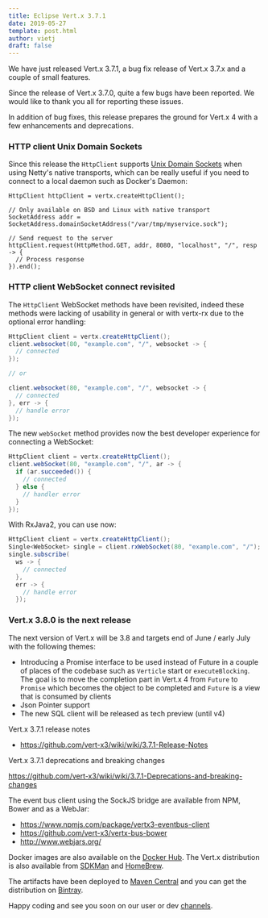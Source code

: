 ```yaml
---
title: Eclipse Vert.x 3.7.1
date: 2019-05-27
template: post.html
author: vietj
draft: false
---
```


We have just released Vert.x 3.7.1, a bug fix release of Vert.x 3.7.x and a couple of small features.

Since the release of Vert.x 3.7.0, quite a few bugs have been reported. We would like to thank you all for reporting these issues.

In addition of bug fixes, this release prepares the ground for Vert.x 4 with a few enhancements and deprecations.

### HTTP client Unix Domain Sockets

Since this release the `HttpClient` supports [Unix Domain Sockets](https://en.wikipedia.org/wiki/Unix_domain_socket) when using
Netty's native transports, which can be really useful if you need to connect to a local daemon such as Docker's Daemon:

```
HttpClient httpClient = vertx.createHttpClient();

// Only available on BSD and Linux with native transport
SocketAddress addr = SocketAddress.domainSocketAddress("/var/tmp/myservice.sock");

// Send request to the server
httpClient.request(HttpMethod.GET, addr, 8080, "localhost", "/", resp -> {
  // Process response
}).end();
```

### HTTP client WebSocket connect revisited

The `HttpClient` WebSocket methods have been revisited, indeed these methods were lacking of usability in general or
with vertx-rx due to the optional error handling:

```java
HttpClient client = vertx.createHttpClient();
client.websocket(80, "example.com", "/", websocket -> {
  // connected
});

// or

client.websocket(80, "example.com", "/", websocket -> {
  // connected
}, err -> {
  // handle error
});

```

The new `webSocket` method provides now the best developer experience for connecting a WebSocket:

```java
HttpClient client = vertx.createHttpClient();
client.webSocket(80, "example.com", "/", ar -> {
  if (ar.succeeded()) {
    // connected
  } else {
    // handler error
  }
});
```

With RxJava2, you can use now:

```java
HttpClient client = vertx.createHttpClient();
Single<WebSocket> single = client.rxWebSocket(80, "example.com", "/");
single.subscribe(
  ws -> {
    // connected
  },
  err -> {
    // handle error
  });
```

### Vert.x 3.8.0 is the next release

The next version of Vert.x will be 3.8 and targets end of June / early July with the following themes:

- Introducing a Promise interface to be used instead of Future in a couple of places of the codebase such as `Verticle` start or
`executeBlocking`. The goal is to move the completion part in Vert.x 4 from `Future` to `Promise` which becomes the object to be
completed and `Future` is a view that is consumed by clients
- Json Pointer support
- The new SQL client will be released as tech preview (until v4)

Vert.x 3.7.1 release notes

* https://github.com/vert-x3/wiki/wiki/3.7.1-Release-Notes

Vert.x 3.7.1 deprecations and breaking changes

https://github.com/vert-x3/wiki/wiki/3.7.1-Deprecations-and-breaking-changes

The event bus client using the SockJS bridge are available from NPM, Bower and as a WebJar:

* https://www.npmjs.com/package/vertx3-eventbus-client
* https://github.com/vert-x3/vertx-bus-bower
* http://www.webjars.org/

Docker images are also available on the [Docker Hub](https://hub.docker.com/u/vertx/). The Vert.x distribution is also available from [SDKMan](http://sdkman.io/index.html) and [HomeBrew](http://brew.sh/).

The artifacts have been deployed to [Maven Central](http://search.maven.org/#search%7Cga%7C1%7Cg%3A%22io.vertx%22%20AND%20v%3A%223.6.3%22) and you can get the distribution on [Bintray](https://bintray.com/vertx/downloads/distribution/3.7.1/view).

Happy coding and see you soon on our user or dev [channels](https://vertx.io/community).
